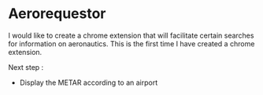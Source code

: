 # Aerorequestor

I would like to create a chrome extension that will facilitate certain searches for information on aeronautics.
This is the first time I have created a chrome extension.

Next step :
- Display the METAR according to an airport
